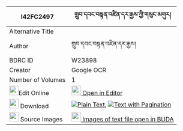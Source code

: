 |I42FC2497|གྲུབ་དབང་བསྟན་འཛིན་དར་རྒྱས་ཀྱི་གསུང་མགུར། 
| --- | --- 
|Alternative Title |
|Author| གྲུབ་དབང་བསྟན་འཛིན་དར་རྒྱས།
|BDRC ID | W23898
|Creator | Google OCR
|Number of Volumes| 1
|<img width="25" src="https://img.icons8.com/color/25/000000/edit-property.png">Edit Online| [<img width="25" src="https://avatars.githubusercontent.com/u/45091458?s=200&v=4"> Open in Editor](http://editor.openpecha.org/I42FC2497)
|<img width="25" src="https://img.icons8.com/fluent/48/000000/download-2.png"/>  Download | [![](https://img.icons8.com/color/20/000000/txt.png)Plain Text](https://github.com/Openpecha/I42FC2497/releases/download/v1/drub_wang_tendzin_dargye_kyi_s_plain_I42FC2497.zip), [![](https://img.icons8.com/color/20/000000/txt.png)Text with Pagination](https://github.com/Openpecha/I42FC2497/releases/download/v1/drub_wang_tendzin_dargye_kyi_s_pages_I42FC2497.zip)
|<img width="25" src="https://img.icons8.com/plasticine/100/000000/pictures-folder.png"/>  Source Images | [<img width="25" src="https://library.bdrc.io/icons/BUDA-small.svg"> Images of text file open in BUDA](https://library.bdrc.io/show/bdr:W23898)